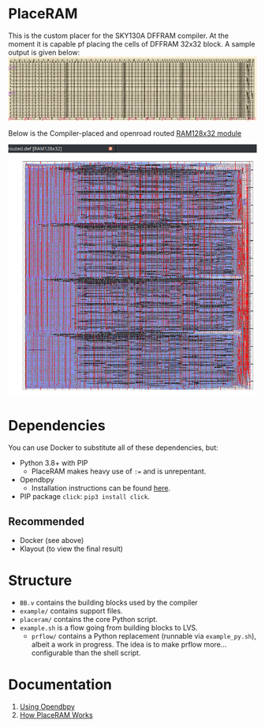 # PlaceRAM
This is the custom placer for the SKY130A DFFRAM compiler. At the moment it is capable pf placing the cells of DFFRAM 32x32 block. A sample output is given below:
![Klayout showing the 32x32 module placed](./docs/img/32x32_placed.png)

Below is the Compiler-placed and openroad routed [RAM128x32 module](./BB.v)

![Klayout showing the 128x32 routed with custom pin placement](./docs/img/128x32_routed_manual_pin_placement.png) 

# Dependencies
You can use Docker to substitute all of these dependencies, but:

* Python 3.8+ with PIP
  * PlaceRAM makes heavy use of `:=` and is unrepentant.
* Opendbpy
  * Installation instructions can be found [here](./docs/md/Using%20Opendbpy.md).
* PIP package `click`: `pip3 install click`.

## Recommended
* Docker (see above)
* Klayout (to view the final result)

# Structure
* `BB.v` contains the building blocks used by the compiler
* `example/` contains support files.
* `placeram/` contains the core Python script.
* `example.sh` is a flow going from building blocks to LVS.
  * `prflow/` contains a Python replacement (runnable via `example_py.sh`), albeit a work in progress. The idea is to make prflow more… configurable than the shell script.

# Documentation
1. [Using Opendbpy](./md/Using%20Opendbpy.md)
2. [How PlaceRAM Works](./md/How%20PlaceRAM%20Works.md)
